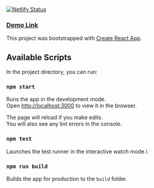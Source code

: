 [![Netlify Status](https://api.netlify.com/api/v1/badges/8f873a02-b21f-497e-a0c4-96f5042382fe/deploy-status?branch=main)](https://app.netlify.com/sites/curious-malasada-a8be61/deploys)

### [Demo Link](https://curious-malasada-a8be61.netlify.app/)


This project was bootstrapped with [Create React App](https://github.com/facebook/create-react-app).

## Available Scripts

In the project directory, you can run:

### `npm start`

Runs the app in the development mode.\
Open [http://localhost:3000](http://localhost:3000) to view it in the browser.

The page will reload if you make edits.\
You will also see any lint errors in the console.

### `npm test`

Launches the test runner in the interactive watch mode.\

### `npm run build`

Builds the app for production to the `build` folder.

